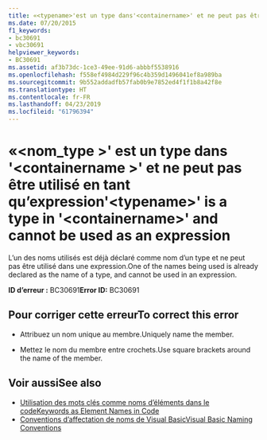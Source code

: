 ```yaml
---
title: «<typename>'est un type dans'<containername>' et ne peut pas être utilisé en tant qu’expression
ms.date: 07/20/2015
f1_keywords:
- bc30691
- vbc30691
helpviewer_keywords:
- BC30691
ms.assetid: af3b73dc-1ce3-49ee-91d6-abbbf5538916
ms.openlocfilehash: f558ef4984d229f96c4b359d1496041ef8a989ba
ms.sourcegitcommit: 9b552addadfb57fab0b9e7852ed4f1f1b8a42f8e
ms.translationtype: HT
ms.contentlocale: fr-FR
ms.lasthandoff: 04/23/2019
ms.locfileid: "61796394"
---
```

# <a name="typename-is-a-type-in-containername-and-cannot-be-used-as-an-expression"></a><span data-ttu-id="e567b-102">«\<nom_type >' est un type dans '\<containername >' et ne peut pas être utilisé en tant qu’expression</span><span class="sxs-lookup"><span data-stu-id="e567b-102">'\<typename>' is a type in '\<containername>' and cannot be used as an expression</span></span>
<span data-ttu-id="e567b-103">L’un des noms utilisés est déjà déclaré comme nom d’un type et ne peut pas être utilisé dans une expression.</span><span class="sxs-lookup"><span data-stu-id="e567b-103">One of the names being used is already declared as the name of a type, and cannot be used in an expression.</span></span>  
  
 <span data-ttu-id="e567b-104">**ID d’erreur :** BC30691</span><span class="sxs-lookup"><span data-stu-id="e567b-104">**Error ID:** BC30691</span></span>  
  
## <a name="to-correct-this-error"></a><span data-ttu-id="e567b-105">Pour corriger cette erreur</span><span class="sxs-lookup"><span data-stu-id="e567b-105">To correct this error</span></span>  
  
- <span data-ttu-id="e567b-106">Attribuez un nom unique au membre.</span><span class="sxs-lookup"><span data-stu-id="e567b-106">Uniquely name the member.</span></span>  
  
- <span data-ttu-id="e567b-107">Mettez le nom du membre entre crochets.</span><span class="sxs-lookup"><span data-stu-id="e567b-107">Use square brackets around the name of the member.</span></span>  
  
## <a name="see-also"></a><span data-ttu-id="e567b-108">Voir aussi</span><span class="sxs-lookup"><span data-stu-id="e567b-108">See also</span></span>

- [<span data-ttu-id="e567b-109">Utilisation des mots clés comme noms d’éléments dans le code</span><span class="sxs-lookup"><span data-stu-id="e567b-109">Keywords as Element Names in Code</span></span>](../../visual-basic/programming-guide/program-structure/keywords-as-element-names-in-code.md)
- [<span data-ttu-id="e567b-110">Conventions d’affectation de noms de Visual Basic</span><span class="sxs-lookup"><span data-stu-id="e567b-110">Visual Basic Naming Conventions</span></span>](../../visual-basic/programming-guide/program-structure/naming-conventions.md)
